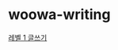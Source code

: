 # woowa-writing

[레벨 1 글쓰기](https://github.com/unifolio0/woowa-writing/blob/f7d4e790d7c9f5267da100f3e6da17b52c519515/level1.md)
